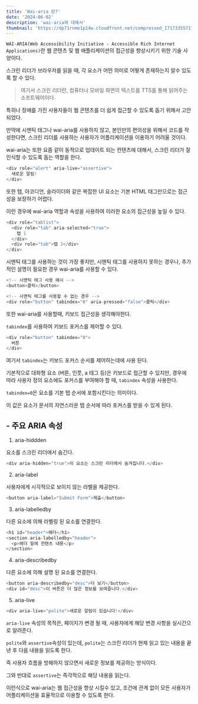 ```yaml
---
title: 'Wai-aria 란?'
date: '2024-06-02'
description: 'wai-aria에 대해서'
thumbnail: 'https://dp71rnme1p14w.cloudfront.net/compressed_1717335571196-wai-aria-.png'
---
```


`WAI-ARIA(Web Accessibility Initiative - Accessible Rich Internet Applications)`란 웹 콘텐츠 및 웹 애플리케이션의 접근성을 향상시키기 위한 기술 사양이다.

스크린 리더가 브라우저를 읽을 때, 각 요소가 어떤 의미로 어떻게 존재하는지 알수 있도록 할 수 있다.

> 여기서 스크린 리더란, 컴퓨터나 모바일 화면의 텍스트를 TTS를 통해 읽어주는 소프트웨어이다.

특히나 장애를 가진 사용자들이 웹 콘텐츠를 더 쉽게 접근할 수 있도록 돕기 위해서 고안 되었다.

만약에 시맨틱 태그나 wai-aria를 사용하지 않고, 본인만의 편의성을 위해서 코드를 작성한다면, 스크린 리더를 사용하는 사용자가 어플리케이션을 이용하기 어려울 것이다.

wai-aria는 또한 요즘 같이 동적으로 업데이트 되는 컨텐츠에 대해서, 스크린 리더가 잘 인식할 수 있도록 돕는 역할을 한다.

```js
<div role="alert" aria-live="assertive">
  새로운 알림!
</div>
```

또한 탭, 아코디언, 슬라이더와 같은 복잡한 UI 요소는 기본 HTML 태그만으로는 접근성을 보장하기 어렵다.

이런 경우에 wai-aria 역할과 속성을 사용하여 이러한 요소의 접근성을 높일 수 있다.

```js
<div role="tablist">
  <div role="tab" aria-selected="true">
    탭 1
  </div>
  <div role="tab">탭 2</div>
</div>
```

시멘틱 태그를 사용하는 것이 가장 좋지만, 시멘틱 태그를 사용하지 못하는 경우나, 추가적인 설명이 필요한 경우 wai-aria를 사용할 수 있다.

```js
<!-- 시맨틱 태그 사용 예시 -->
<button>클릭</button>

<!-- 시맨틱 태그를 사용할 수 없는 경우 -->
<div role="button" tabindex="0" aria-pressed="false">클릭</div>
```

또한 wai-aria를 사용할때, 키보드 접근성을 생각해야한다.

`tabindex`를 사용하여 키보드 포커스를 제어할 수 있다.

```js
<div role="button" tabindex="0">
  버튼
</div>
```

여기서 `tabindex`는 키보드 포커스 순서를 제어하는데에 사용 된다.

기본적으로 대화형 요소 (버튼, 인풋, a 태그 등)은 키보드로 접근할 수 있지만, 경우에 따라 사용자 정의 요소에도 포커스를 부여해야 할 때, `tabindex` 속성을 사용한다.

`tabindex=0`은 요소를 기본 탭 순서에 포함시킨다는 의미이다.

이 값은 요소가 문서의 자연스러운 탭 순서에 따라 포커스를 받을 수 있게 된다.

## - 주요 ARIA 속성

1. aria-hiddden

요소를 스크린 리더에서 숨긴다.

```js
<div aria-hidden="true">이 요소는 스크린 리더에서 숨겨집니다.</div>
```

2. aria-label

사용자에게 시각적으로 보이지 않는 라벨을 제공한다.

```js
<button aria-label="Submit Form">제출</button>
```

3. aria-labelledby

다른 요소에 의해 라벨링 된 요소를 연결한다.

```js
<h1 id="header">헤더</h1>
<section aria-labelledby="header">
  <p>헤더 밑에 컨텐츠 내용</p>
</section>
```

4. aria-describedby

다른 요소에 의해 설명 된 요소를 연결한다.

```js
<button aria-describedby="desc">더 보기</button>
<div id="desc">이 버튼은 더 많은 정보를 보여줍니다.</div>
```

5. aria-live

```js
<div aria-live="polite">새로운 알림이 있습니다!</div>
```

`aria-live` 속성의 목적은, 페이지가 변경 될 때, 사용자에게 해당 변경 사항을 실시간으로 알려준다.

`polite`와 `assertive`속성이 있는데, `polite`는 스크린 리더가 현재 읽고 있는 내용을 끝낸 후 다음 내용을 읽도록 한다.

즉 사용자 흐름을 방해하지 않으면서 새로운 정보를 제공하는 방식이다.

그와 반대로 `assertive`는 즉각적으로 해당 내용을 읽는다.

이런식으로 wai-aria는 웹 접근성을 향상 시킬수 있고, 조건에 관계 없이 모든 사용자가 어플리케이션을 효율적으로 이용할 수 있도록 한다.
